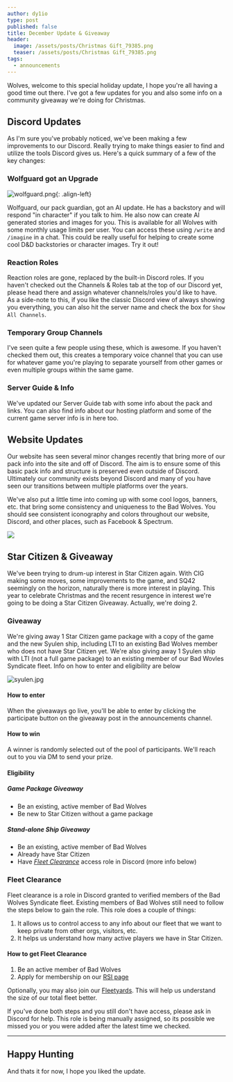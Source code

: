 ```yaml
---
author: dy1io
type: post
published: false
title: December Update & Giveaway
header:
  image: /assets/posts/Christmas Gift_79385.png
  teaser: /assets/posts/Christmas Gift_79385.png
tags:
  - announcements
---
```

Wolves, welcome to this special holiday update, I hope you're all having a good time out there. I've got a few updates for you and also some info on a community giveaway we're doing for Christmas.

## Discord Updates

As I'm sure you've probably noticed, we've been making a few improvements to our Discord. Really trying to make things easier to find and utilize the tools Discord gives us. Here's a quick summary of a few of the key changes:

### Wolfguard got an Upgrade

![wolfguard.png]({{site.baseurl}}/assets/posts/wolfguard.png){: .align-left}

Wolfguard, our pack guardian, got an AI update. He has a backstory and will respond "in character" if you talk to him. He also now can create AI generated stories and images for you. This is available for all Wolves with some monthly usage limits per user. You can access these using `/write` and `/imagine` in a chat. This could be really useful for helping to create some cool D&D backstories or character images. Try it out!

### Reaction Roles

Reaction roles are gone, replaced by the built-in Discord roles. If you haven't checked out the Channels & Roles tab at the top of our Discord yet, please head there and assign whatever channels/roles you'd like to have. As a side-note to this, if you like the classic Discord view of always showing you everything, you can also hit the server name and check the box for `Show All Channels`.

### Temporary Group Channels

I've seen quite a few people using these, which is awesome. If you haven't checked them out, this creates a temporary voice channel that you can use for whatever game you're playing to separate yourself from other games or even multiple groups within the same game.

### Server Guide & Info

We've updated our Server Guide tab with some info about the pack and links. You can also find info about our hosting platform and some of the current game server info is in here too.

## Website Updates

Our website has seen several minor changes recently that bring more of our pack info into the site and off of Discord. The aim is to ensure some of this basic pack info and structure is preserved even outside of Discord. Ultimately our community exists beyond Discord and many of you have seen our transitions between multiple platforms over the years.

We've also put a little time into coming up with some cool logos, banners, etc. that bring some consistency and uniqueness to the Bad Wolves. You should see consistent iconography and colors throughout our website, Discord, and other places, such as Facebook & Spectrum.

![]({{site.baseurl}}/assets/images/banner.png)


## Star Citizen & Giveaway

We've been trying to drum-up interest in Star Citizen again. With CIG making some moves, some improvements to the game, and SQ42 seemingly on the horizon, naturally there is more interest in playing. This year to celebrate Christmas and the recent resurgence in interest we're going to be doing a Star Citizen Giveaway. Actually, we're doing 2.

### Giveaway

We're giving away 1 Star Citizen game package with a copy of the game and the new Syulen ship, including LTI to an existing Bad Wolves member who does not have Star Citizen yet. We're also giving away 1 Syulen ship with LTI (not a full game package) to an existing member of our Bad Wovles Syndicate fleet. Info on how to enter and eligibility are below

![syulen.jpg]({{site.baseurl}}/assets/posts/syulen.jpg)


#### How to enter

When the giveaways go live, you'll be able to enter by clicking the participate button on the giveaway post in the announcements channel.

#### How to win

A winner is randomly selected out of the pool of participants. We'll reach out to you via DM to send your prize.

#### Eligibility

##### Game Package Giveaway

- Be an existing, active member of Bad Wolves
- Be new to Star Citizen without a game package

##### Stand-alone Ship Giveaway

- Be an existing, active member of Bad Wolves
- Already have Star Citizen
- Have [_Fleet Clearance_](#-fleet-clearance) access role in Discord (more info below)

### Fleet Clearance

Fleet clearance is a role in Discord granted to verified members of the Bad Wolves Syndicate fleet. Existing members of Bad Wolves still need to follow the steps below to gain the role. This role does a couple of things:

1. It allows us to control access to any info about our fleet that we want to keep private from other orgs, visitors, etc.
2. It helps us understand how many active players we have in Star Citizen.

#### How to get Fleet Clearance

1. Be an active member of Bad Wolves
2. Apply for membership on our [RSI page](https://robertsspaceindustries.com/orgs/BADWOLVES)

Optionally, you may also join our [Fleetyards](https://fltyrd.net/fi/mHVrl4vKEA/). This will help us understand the size of our total fleet better.

If you've done both steps and you still don't have access, please ask in Discord for help. This role is being manually assigned, so its possible we missed you or you were added after the latest time we checked.

---

## Happy Hunting
And thats it for now, I hope you liked the update.
